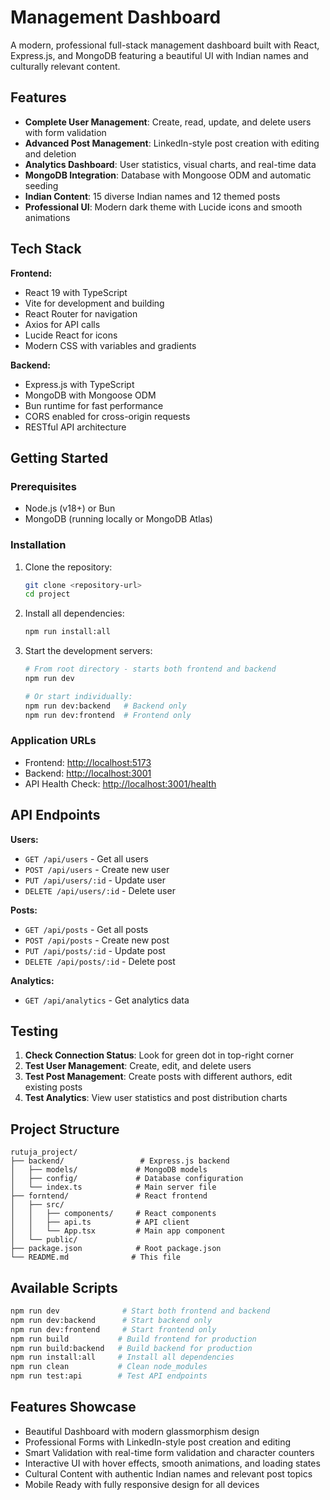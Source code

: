 # Management Dashboard

A modern, professional full-stack management dashboard built with React, Express.js, and MongoDB featuring a beautiful UI with Indian names and culturally relevant content.

## Features

- **Complete User Management**: Create, read, update, and delete users with form validation
- **Advanced Post Management**: LinkedIn-style post creation with editing and deletion
- **Analytics Dashboard**: User statistics, visual charts, and real-time data
- **MongoDB Integration**: Database with Mongoose ODM and automatic seeding
- **Indian Content**: 15 diverse Indian names and 12 themed posts
- **Professional UI**: Modern dark theme with Lucide icons and smooth animations

## Tech Stack

**Frontend:**

- React 19 with TypeScript
- Vite for development and building
- React Router for navigation
- Axios for API calls
- Lucide React for icons
- Modern CSS with variables and gradients

**Backend:**

- Express.js with TypeScript
- MongoDB with Mongoose ODM
- Bun runtime for fast performance
- CORS enabled for cross-origin requests
- RESTful API architecture

## Getting Started

### Prerequisites

- Node.js (v18+) or Bun
- MongoDB (running locally or MongoDB Atlas)

### Installation

1. Clone the repository:

   ```bash
   git clone <repository-url>
   cd project
   ```

2. Install all dependencies:

   ```bash
   npm run install:all
   ```

3. Start the development servers:

   ```bash
   # From root directory - starts both frontend and backend
   npm run dev
   
   # Or start individually:
   npm run dev:backend   # Backend only
   npm run dev:frontend  # Frontend only
   ```

### Application URLs

- Frontend: <http://localhost:5173>
- Backend: <http://localhost:3001>
- API Health Check: <http://localhost:3001/health>

## API Endpoints

**Users:**

- `GET /api/users` - Get all users
- `POST /api/users` - Create new user
- `PUT /api/users/:id` - Update user
- `DELETE /api/users/:id` - Delete user

**Posts:**

- `GET /api/posts` - Get all posts
- `POST /api/posts` - Create new post
- `PUT /api/posts/:id` - Update post
- `DELETE /api/posts/:id` - Delete post

**Analytics:**

- `GET /api/analytics` - Get analytics data

## Testing

1. **Check Connection Status**: Look for green dot in top-right corner
2. **Test User Management**: Create, edit, and delete users
3. **Test Post Management**: Create posts with different authors, edit existing posts
4. **Test Analytics**: View user statistics and post distribution charts

## Project Structure

```text
rutuja_project/
├── backend/                 # Express.js backend
│   ├── models/             # MongoDB models
│   ├── config/             # Database configuration
│   └── index.ts            # Main server file
├── forntend/               # React frontend
│   ├── src/
│   │   ├── components/     # React components
│   │   ├── api.ts          # API client
│   │   └── App.tsx         # Main app component
│   └── public/
├── package.json            # Root package.json
└── README.md              # This file
```

## Available Scripts

```bash
npm run dev              # Start both frontend and backend
npm run dev:backend      # Start backend only
npm run dev:frontend     # Start frontend only
npm run build           # Build frontend for production
npm run build:backend   # Build backend for production
npm run install:all     # Install all dependencies
npm run clean           # Clean node_modules
npm run test:api        # Test API endpoints
```

## Features Showcase

- Beautiful Dashboard with modern glassmorphism design
- Professional Forms with LinkedIn-style post creation and editing
- Smart Validation with real-time form validation and character counters
- Interactive UI with hover effects, smooth animations, and loading states
- Cultural Content with authentic Indian names and relevant post topics
- Mobile Ready with fully responsive design for all devices
